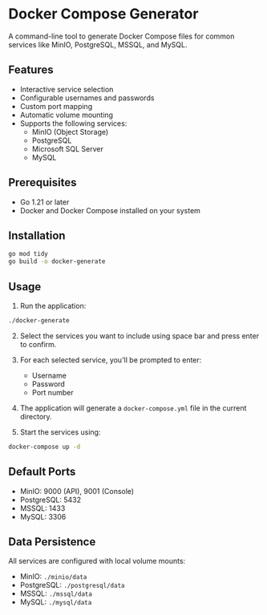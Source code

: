 # Docker Compose Generator

A command-line tool to generate Docker Compose files for common services like MinIO, PostgreSQL, MSSQL, and MySQL.

## Features

- Interactive service selection
- Configurable usernames and passwords
- Custom port mapping
- Automatic volume mounting
- Supports the following services:
  - MinIO (Object Storage)
  - PostgreSQL
  - Microsoft SQL Server
  - MySQL

## Prerequisites

- Go 1.21 or later
- Docker and Docker Compose installed on your system

## Installation

```bash
go mod tidy
go build -o docker-generate
```

## Usage

1. Run the application:

```bash
./docker-generate
```

2. Select the services you want to include using space bar and press enter to confirm.

3. For each selected service, you'll be prompted to enter:

   - Username
   - Password
   - Port number

4. The application will generate a `docker-compose.yml` file in the current directory.

5. Start the services using:

```bash
docker-compose up -d
```

## Default Ports

- MinIO: 9000 (API), 9001 (Console)
- PostgreSQL: 5432
- MSSQL: 1433
- MySQL: 3306

## Data Persistence

All services are configured with local volume mounts:

- MinIO: `./minio/data`
- PostgreSQL: `./postgresql/data`
- MSSQL: `./mssql/data`
- MySQL: `./mysql/data`
